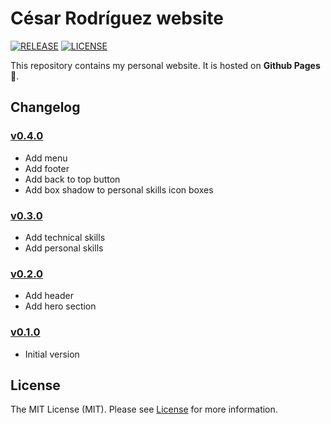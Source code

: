 # César Rodríguez website

[![RELEASE](https://img.shields.io/badge/version-v0.4.0-blue)](https://github.com/cesarrrguez/cesarrrguez.github.io/releases/tag/v0.4.0)
[![LICENSE](https://img.shields.io/badge/license-MIT-green)](LICENSE)

This repository contains my personal website. It is hosted on **Github Pages** :rocket:.

## Changelog

### [v0.4.0](https://github.com/cesarrrguez/cesarrrguez.github.io/releases/tag/v0.4.0)

- Add menu
- Add footer
- Add back to top button
- Add box shadow to personal skills icon boxes

### [v0.3.0](https://github.com/cesarrrguez/cesarrrguez.github.io/releases/tag/v0.3.0)

- Add technical skills
- Add personal skills

### [v0.2.0](https://github.com/cesarrrguez/cesarrrguez.github.io/releases/tag/v0.2.0)

- Add header
- Add hero section

### [v0.1.0](https://github.com/cesarrrguez/cesarrrguez.github.io/releases/tag/v0.1.0)

- Initial version

## License

The MIT License (MIT). Please see [License](LICENSE) for more information.
